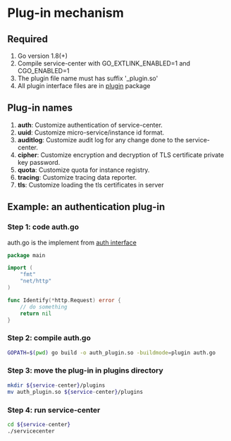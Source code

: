 # Plug-in mechanism
## Required
1. Go version 1.8(+)
1. Compile service-center with GO_EXTLINK_ENABLED=1 and CGO_ENABLED=1
1. The plugin file name must has suffix '_plugin.so'
1. All plugin interface files are in [plugin](https://github.com/apache/servicecomb-service-center/blob/master/server/plugin) package

## Plug-in names
1. **auth**: Customize authentication of service-center.
1. **uuid**: Customize micro-service/instance id format.
1. **auditlog**: Customize audit log for any change done to the service-center.
1. **cipher**: Customize encryption and decryption of TLS certificate private key password.
1. **quota**: Customize quota for instance registry.
1. **tracing**: Customize tracing data reporter.
1. **tls**: Customize loading the tls certificates in server

## Example: an authentication plug-in

### Step 1: code auth.go

auth.go is the implement from [auth interface](https://github.com/apache/servicecomb-service-center/blob/master/server/plugin/auth/auth.go)

```go
package main

import (
    "fmt"
    "net/http"
)

func Identify(*http.Request) error {
	// do something
	return nil
}
```

### Step 2: compile auth.go

```bash
GOPATH=$(pwd) go build -o auth_plugin.so -buildmode=plugin auth.go
```

### Step 3: move the plug-in in plugins directory

```bash
mkdir ${service-center}/plugins
mv auth_plugin.so ${service-center}/plugins
```

### Step 4: run service-center

```bash
cd ${service-center}
./servicecenter
```